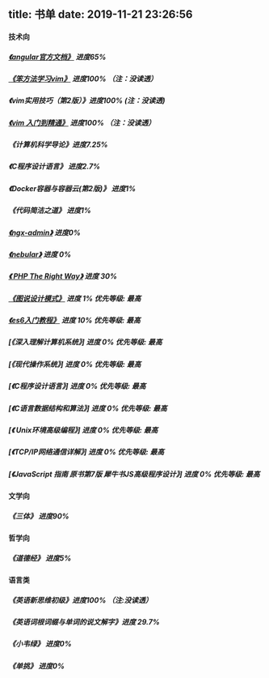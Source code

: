 title: 书单
date: 2019-11-21 23:26:56
---
#### 技术向

##### [《angular官方文档》](https://angular.io/start) 进度65%
##### [《笨方法学习vim》](http://learnvimscriptthehardway.stevelosh.com/) 进度100% （注：没读透）
##### 《vim实用技巧（第2版）》进度100%  (注：没读透)
##### [《vim 入门到精通》](https://github.com/mhinz/vim-galore#readme) 进度100% （注：没读透）
##### 《计算机科学导论》进度7.25%
##### 《C程序设计语言》 进度2.7%
##### 《Docker容器与容器云(第2版)》 进度1%
##### 《代码简洁之道》 进度1%
##### [《ngx-admin》](https://akveo.github.io/ngx-admin/docs/getting-started/what-is-ngxadmin#what-is-ngxadmin)  进度0%
##### [《nebular》](https://akveo.github.io/nebular/?utm_source=ngx_admin_landing&utm_medium=docs_getting_started) 进度 0%
##### [《 PHP The Right Way》](https://laravel-china.github.io/php-the-right-way/) 进度 30%

##### [《图说设计模式》](https://design-patterns.readthedocs.io/) 进度 1% 优先等级: 最高
##### [《es6入门教程》](https://es6.runyifeng.com) 进度 10% 优先等级: 最高

##### [《深入理解计算机系统》] 进度 0% 优先等级: 最高
##### [《现代操作系统》] 进度 0% 优先等级: 最高
##### [《C程序设计语言》] 进度 0% 优先等级: 最高
##### [《C语言数据结构和算法》] 进度 0% 优先等级: 最高
##### [《 Unix环境高级编程》] 进度 0% 优先等级: 最高
##### [《TCP/IP网络通信详解》] 进度 0% 优先等级: 最高
##### [《JavaScript 指南 原书第7版 犀牛书JS高级程序设计》] 进度 0% 优先等级: 最高


#### 文学向

##### 《三体》 进度90%


#### 哲学向

##### 《道德经》 进度5%

#### 语言类 

##### 《英语新思维初级》进度100% （注:没读透）
##### 《英语词根词缀与单词的说文解字》进度 29.7%
##### 《小韦绿》 进度0%
##### 《单挑》 进度0%



